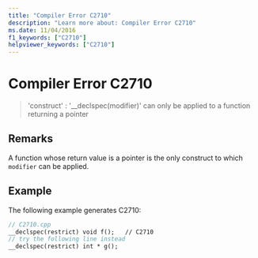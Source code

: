 ```yaml
---
title: "Compiler Error C2710"
description: "Learn more about: Compiler Error C2710"
ms.date: 11/04/2016
f1_keywords: ["C2710"]
helpviewer_keywords: ["C2710"]
---
```

# Compiler Error C2710

> 'construct' : '__declspec(modifier)' can only be applied to a function returning a pointer

## Remarks

A function whose return value is a pointer is the only construct to which `modifier` can be applied.

## Example

The following example generates C2710:

```cpp
// C2710.cpp
__declspec(restrict) void f();   // C2710
// try the following line instead
__declspec(restrict) int * g();
```

